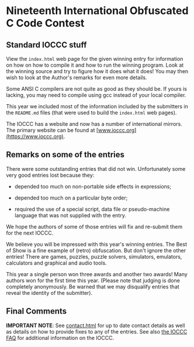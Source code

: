 # Nineteenth International Obfuscated C Code Contest


## Standard IOCCC stuff

View the `index.html` web page for the given winning entry for information on how
on how to compile it and how to run the winning program.
Look at the winning source and try to figure how it does what it does!
You may then wish to look at the Author's remarks for even more details.

Some ANSI C compilers are not quite as good as they should be.  If
yours is lacking, you may need to compile using gcc instead of your
local compiler.

This year we included most of the information included by the submitters
in the `README.md` files (that were used to build the `index.html` web pages).

The IOCCC has a website and now has a number of international mirrors.
The primary website can be found at [www.ioccc.org](https://www.ioccc.org).


## Remarks on some of the entries

There were some outstanding entries that did not win.  Unfortunately
some very good entries lost because they:

+ depended too much on non-portable side effects in expressions;

+ depended too much on a particular byte order;

+ required the use of a special script, data file or pseudo-machine
  language that was not supplied with the entry.

We hope the authors of some of those entries will fix and re-submit
them for the next IOCCC.

We believe you will be impressed with this year's winning entries. The Best
of Show is a fine example of (retro) obfuscation.  But don't ignore the other
entries!  There are games, puzzles, puzzle solvers, simulators, emulators,
calculators and graphical and audio tools.

This year a single person won three awards and another two awards!  Many
authors won for the first time this year. (Please note that judging is done completely
anonymously.  Be warned that we may disqualify entries that reveal the identity
of the submitter).


## Final Comments

**IMPORTANT NOTE**: See [contact.html](../contact.html) for up to date contact details
as well as details on how to provide fixes to any of the entries.
See also [the IOCCC FAQ](../faq.html) for additional information on the IOCCC.


<!--

    Copyright © 1984-2024 by Landon Curt Noll. All Rights Reserved.

    You are free to share and adapt this file under the terms of this license:

        Creative Commons Attribution-ShareAlike 4.0 International (CC BY-SA 4.0)

    For more information, see:

        https://creativecommons.org/licenses/by-sa/4.0/

-->
